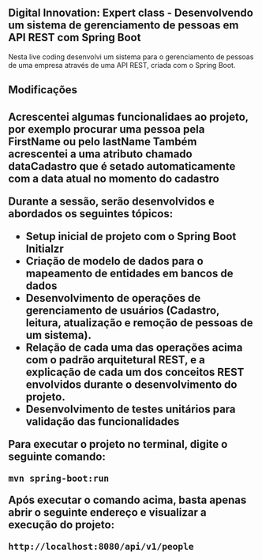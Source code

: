 <h2>Digital Innovation: Expert class - Desenvolvendo um sistema de gerenciamento de pessoas em API REST com Spring Boot</h2>

Nesta live coding desenvolvi um sistema para o gerenciamento de pessoas de uma empresa através de uma API REST, criada com o Spring Boot.

<h2>Modificações<h2>
Acrescentei algumas funcionalidaes ao projeto, por exemplo procurar uma pessoa pela FirstName ou pelo lastName
Também acrescentei a uma atributo chamado dataCadastro que é setado automaticamente com a data atual no momento do cadastro


Durante a sessão, serão desenvolvidos e abordados os seguintes tópicos:

* Setup inicial de projeto com o Spring Boot Initialzr 
* Criação de modelo de dados para o mapeamento de entidades em bancos de dados
* Desenvolvimento de operações de gerenciamento de usuários (Cadastro, leitura, atualização e remoção de pessoas de um sistema).
* Relação de cada uma das operações acima com o padrão arquitetural REST, e a explicação de cada um dos conceitos REST envolvidos durante o desenvolvimento do projeto.
* Desenvolvimento de testes unitários para validação das funcionalidades

Para executar o projeto no terminal, digite o seguinte comando:

```shell script
mvn spring-boot:run 
```

Após executar o comando acima, basta apenas abrir o seguinte endereço e visualizar a execução do projeto:

```
http://localhost:8080/api/v1/people
```




